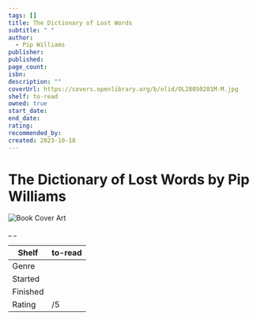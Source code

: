 ```yaml
---
tags: []
title: The Dictionary of Lost Words
subtitle: " "
author:
  - Pip Williams
publisher: 
published: 
page_count: 
isbn: 
description: ""
coverUrl: https://covers.openlibrary.org/b/olid/OL28050281M-M.jpg
shelf: to-read
owned: true
start_date: 
end_date: 
rating: 
recommended_by: 
created: 2023-10-18
---
```


# The Dictionary of Lost Words by Pip Williams

![Book Cover Art](https://covers.openlibrary.org/b/olid/OL28050281M-M.jpg)

_ _

| Shelf | to-read |
| --- | --- |
| Genre |  |
| Started |  |
| Finished |  |
| Rating | /5 |

